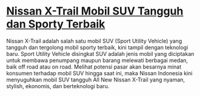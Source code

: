 # [Nissan X-Trail Mobil SUV Tangguh dan Sporty Terbaik][1]
Nissan X-Trail adalah salah satu mobil SUV (Sport Utility Vehicle) yang tangguh dan tergolong mobil sporty terbaik, kini tampil dengan teknologi baru. Sport Utility Vehicle disingkat SUV adalah jenis mobil yang diciptakan untuk membawa penumpang maupun barang melewati berbagai medan, baik off road atau on road.
Melihat potensi pasar akan besarnya minat konsumen terhadap mobil SUV hingga saat ini, maka Nissan Indonesia kini menyuguhkan mobil SUV tangguh All New Nissan X-Trail yang nyaman, stylish, ekonomis, dan berteknologi baru.

  [1]: http://ferry-bachtiar.blogspot.com/2016/02/nissan-x-trail-mobil-suv-tangguh-dan-sporty-terbaik.html
